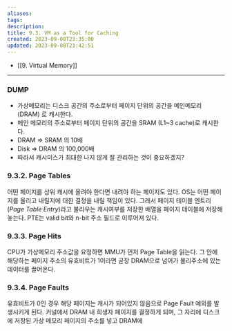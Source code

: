 ```yaml
---
aliases: 
tags: 
description:
title: 9.3. VM as a Tool for Caching
created: 2023-09-08T23:35:00
updated: 2023-09-08T23:42:51
---
```

- [[9. Virtual Memory]]

___

### DUMP

- 가상메모리는 디스크 공간의 주소로부터 페이지 단위의 공간을 메인메모리 (DRAM) 로 캐시한다.
- 메인 메모리의 주소로부터 페이지 단위의 공간을 SRAM (L1~3 cache)로 캐시한다.
- DRAM  => SRAM 의 10배
- Disk => DRAM 의 100,000배
- 따라서 캐시미스가 최대한 나지 않게 잘 관리하는 것이 중요하겠지?

### 9.3.2. Page Tables

어떤 페이지를 상위 캐시에 올려야 한다면 내려야 하는 페이지도 있다. OS는 어떤 페이지를 올리고 내릴지에 대한 결정을 내릴 책임이 있다. 그래서 페이지 테이블 엔트리 (*Page Table Entry*)라고 불리우는 캐시여부를 저장한 배열을 페이지 테이블에 저장해놓는다. PTE는 valid bit와 n-bit 주소 필드로 이루어져 있다.

### 9.3.3. Page Hits

CPU가 가상메모리 주소값을 요청하면 MMU가 먼저 Page Table을 읽는다. 그 안에 해당하는 페이지 주소의 유효비트가 1이라면 곧장 DRAM으로 넘어가 물리주소에 있는 데이터를 끌어온다.

### 9.3.4. Page Faults

유효비트가 0인 경우 해당 페이지는 캐시가 되어있지 않음으로 Page Fault 예외를 발생시키게 된다. 커널에서 DRAM 내 희생자 페이지를 결정하게 되며, 그 자리에 디스크에 저장된 가상 메모리 페이지의 주소를 넣고 DRAM에 
